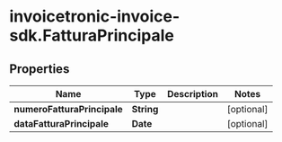 # invoicetronic-invoice-sdk.FatturaPrincipale

## Properties

Name | Type | Description | Notes
------------ | ------------- | ------------- | -------------
**numeroFatturaPrincipale** | **String** |  | [optional] 
**dataFatturaPrincipale** | **Date** |  | [optional] 


